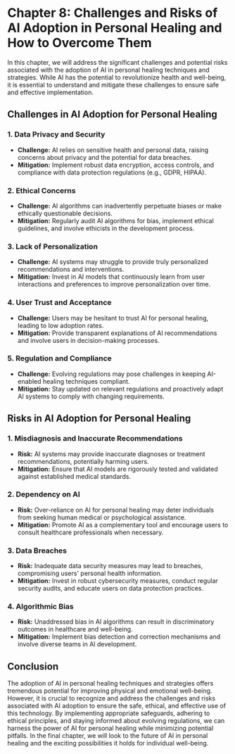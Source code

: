 Chapter 8: Challenges and Risks of AI Adoption in Personal Healing and How to Overcome Them
===========================================================================================

In this chapter, we will address the significant challenges and potential risks associated with the adoption of AI in personal healing techniques and strategies. While AI has the potential to revolutionize health and well-being, it is essential to understand and mitigate these challenges to ensure safe and effective implementation.

**Challenges in AI Adoption for Personal Healing**
--------------------------------------------------

### **1. Data Privacy and Security**

* **Challenge:** AI relies on sensitive health and personal data, raising concerns about privacy and the potential for data breaches.
* **Mitigation:** Implement robust data encryption, access controls, and compliance with data protection regulations (e.g., GDPR, HIPAA).

### **2. Ethical Concerns**

* **Challenge:** AI algorithms can inadvertently perpetuate biases or make ethically questionable decisions.
* **Mitigation:** Regularly audit AI algorithms for bias, implement ethical guidelines, and involve ethicists in the development process.

### **3. Lack of Personalization**

* **Challenge:** AI systems may struggle to provide truly personalized recommendations and interventions.
* **Mitigation:** Invest in AI models that continuously learn from user interactions and preferences to improve personalization over time.

### **4. User Trust and Acceptance**

* **Challenge:** Users may be hesitant to trust AI for personal healing, leading to low adoption rates.
* **Mitigation:** Provide transparent explanations of AI recommendations and involve users in decision-making processes.

### **5. Regulation and Compliance**

* **Challenge:** Evolving regulations may pose challenges in keeping AI-enabled healing techniques compliant.
* **Mitigation:** Stay updated on relevant regulations and proactively adapt AI systems to comply with changing requirements.

**Risks in AI Adoption for Personal Healing**
---------------------------------------------

### **1. Misdiagnosis and Inaccurate Recommendations**

* **Risk:** AI systems may provide inaccurate diagnoses or treatment recommendations, potentially harming users.
* **Mitigation:** Ensure that AI models are rigorously tested and validated against established medical standards.

### **2. Dependency on AI**

* **Risk:** Over-reliance on AI for personal healing may deter individuals from seeking human medical or psychological assistance.
* **Mitigation:** Promote AI as a complementary tool and encourage users to consult healthcare professionals when necessary.

### **3. Data Breaches**

* **Risk:** Inadequate data security measures may lead to breaches, compromising users' personal health information.
* **Mitigation:** Invest in robust cybersecurity measures, conduct regular security audits, and educate users on data protection practices.

### **4. Algorithmic Bias**

* **Risk:** Unaddressed bias in AI algorithms can result in discriminatory outcomes in healthcare and well-being.
* **Mitigation:** Implement bias detection and correction mechanisms and involve diverse teams in AI development.

**Conclusion**
--------------

The adoption of AI in personal healing techniques and strategies offers tremendous potential for improving physical and emotional well-being. However, it is crucial to recognize and address the challenges and risks associated with AI adoption to ensure the safe, ethical, and effective use of this technology. By implementing appropriate safeguards, adhering to ethical principles, and staying informed about evolving regulations, we can harness the power of AI for personal healing while minimizing potential pitfalls. In the final chapter, we will look to the future of AI in personal healing and the exciting possibilities it holds for individual well-being.

